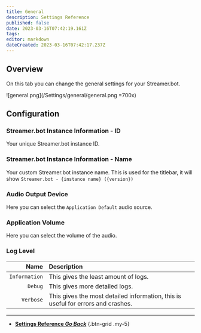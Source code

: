 ```yaml
---
title: General
description: Settings Reference
published: false
date: 2023-03-16T07:42:19.161Z
tags: 
editor: markdown
dateCreated: 2023-03-16T07:42:17.237Z
---
```


## Overview
On this tab you can change the general settings for your Streamer.bot.

![general.png](/Settings/general/general.png =700x)

## Configuration
### Streamer.bot Instance Information - ID
Your unique Streamer.bot instance ID.

### Streamer.bot Instance Information - Name
Your custom Streamer.bot instance name. This is used for the titlebar, it will show `Streamer.bot - {instance name} ({version})`

### Audio Output Device
Here you can select the `Application Default` audio source.

### Application Volume
Here you can select the volume of the audio.

### Log Level
Name | Description
----:|:------------
`Information` | This gives the least amount of logs.
`Debug` | This gives more detailed logs.
`Verbose` | This gives the most detailed information, this is useful for errors and crashes.

---

- [<i class="mdi mdi-chevron-left"></i>**Settings Reference *Go Back***](/Settings-2)
{.btn-grid .my-5}